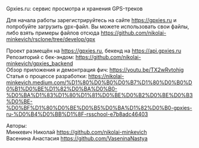 Gpxies.ru: сервис просмотра и хранения GPS-треков

Для начала работы зарегистрируйтесь на сайте https://gpxies.ru и попробуйте загрузить gpx-файл. Вы можете использовать свои файлы, либо взять примеры файлов отсюда https://github.com/nikolai-minkevich/rsclone/tree/develop/gpx

Проект размещён на https://gpxies.ru, бекенд на https://api.gpxies.ru \
Репозиторий с бек-эндом: https://github.com/nikolai-minkevich/gpxies_backend \
Обзор приложения и демонтрация фич: https://youtu.be/TX2wRvtohig \
Статья о процессе разработки: https://nikolai-minkevich.medium.com/%D1%80%D0%B0%D0%B7%D1%80%D0%B0%D0%B1%D0%BE%D1%82%D0%BA%D0%B0-%D0%BA%D1%83%D1%80%D1%81%D0%BE%D0%B2%D0%BE%D0%B3%D0%BE-%D0%BF%D1%80%D0%BE%D0%B5%D0%BA%D1%82%D0%B0-gpxies-ru-%D0%B4%D0%BB%D1%8F-rsschool-e7b8adc46403

Авторы: \
Минкевич Николай https://github.com/nikolai-minkevich \
Васенина Анастасия https://github.com/VaseninaNastya

